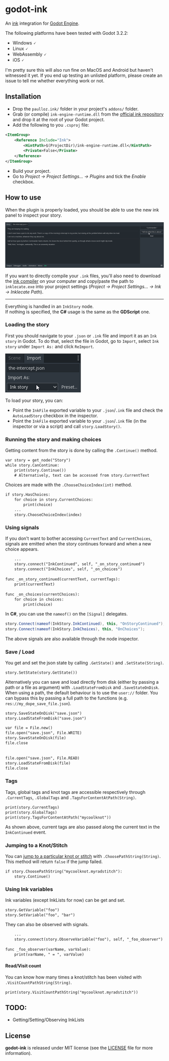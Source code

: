 # godot-ink

An [ink](https://github.com/inkle/ink) integration for [Godot Engine](https://github.com/godotengine/godot).  

The following platforms have been tested with Godot 3.2.2:  
 * Windows 🗸
 * Linux 🗸
 * WebAssembly 🗸
 * iOS 🗸

I'm pretty sure this will also run fine on MacOS and Android but haven't witnessed it yet. If you end up testing an unlisted platform, please create an issue to tell me whether everything work or not.

## Installation

* Drop the `paulloz.ink/` folder in your project's `addons/` folder.
* Grab (or compile) `ink-engine-runtime.dll` from the [official ink repository](https://github.com/inkle/ink) and drop it at the root of your Godot project.
* Add the following to you `.csproj` file:
```xml
<ItemGroup>
    <Reference Include="Ink">
        <HintPath>$(ProjectDir)/ink-engine-runtime.dll</HintPath>
        <Private>False</Private>
    </Reference>
</ItemGroup>
```
* Build your project.
* Go to *Project -> Project Settings... -> Plugins* and tick the *Enable* checkbox.

## How to use

When the plugin is properly loaded, you should be able to use the new ink panel to inspect your story.

![](inspector_screenshot.png)

If you want to directly compile your `.ink` files, you'll also need to download the [ink compiler](https://github.com/inkle/ink/releases) on your computer and copy/paste the path to `inklecate.exe` into your project settings (*Project -> Project Settings... -> Ink -> Inklecate Path*).

---

Everything is handled in an `InkStory` node.  
If nothing is specified, the **C#** usage is the same as the **GDScript** one.

### Loading the story

First you should navigate to your `.json` or `.ink` file and import it as an `Ink story` in Godot. To do that, select the file in Godot, go to `Import`, select `Ink story` under `Import As:` and click `ReImport`.

![](import_screenshot.png)

To load your story, you can:

* Point the `InkFile` exported variable to your `.json`/`.ink` file and check the `AutoLoadStory` checkbox in the inspector.
* Point the `InkFile` exported variable to your `.json`/`.ink` file (in the inspector or via a script) and call `story.LoadStory()`.

### Running the story and making choices

Getting content from the story is done by calling the `.Continue()` method.
```GDScript
var story = get_node("Story")
while story.CanContinue:
    print(story.Continue())
    # Alternatively, text can be accessed from story.CurrentText
```

Choices are made with the `.ChooseChoiceIndex(int)` method.
```GDScript
if story.HasChoices:
    for choice in story.CurrentChoices:
        print(choice)
    ...
    story.ChooseChoiceIndex(index)
```

### Using signals

If you don't want to bother accessing `CurrentText` and `CurrentChoices`, signals are emitted when the story continues forward and when a new choice appears.

```GDScript
    ...
    story.connect("InkContinued", self, "_on_story_continued")
    story.connect("InkChoices", self, "_on_choices")

func _on_story_continued(currentText, currentTags):
    print(currentText)

func _on_choices(currentChoices):
    for choice in choices:
        print(choice)
```

In **C#**, you can use the `nameof()` on the `[Signal]` delegates.

```C#
story.Connect(nameof(InkStory.InkContinued), this, "OnStoryContinued");
story.Connect(nameof(InkStory.InkChoices), this, "OnChoices");
```

The above signals are also available through the node inspector.

### Save / Load

You get and set the json state by calling `.GetState()` and `.SetState(String)`.

```GDScript
story.SetState(story.GetState())
```

Alternatively you can save and load directly from disk (either by passing a path or a file as argument) with `.LoadStateFromDisk` and `.SaveStateOnDisk`.  
When using a path, the default behaviour is to use the `user://` folder. You can bypass this by passing a full path to the functions (e.g. `res://my_dope_save_file.json`).

```GDScript
story.SaveStateOnDisk("save.json")
story.LoadStateFromDisk("save.json")
```

```GDScript
var file = File.new()
file.open("save.json", File.WRITE)
story.SaveStateOnDisk(file)
file.close


file.open("save.json", File.READ)
story.LoadStateFromDisk(file)
file.close
```

### Tags

Tags, global tags and knot tags are accessible respectively through `.CurrentTags`, `.GlobalTags` and `.TagsForContentAtPath(String)`.

```GDScript
print(story.CurrentTags)
print(story.GlobalTags)
print(story.TagsForContentAtPath("mycoolknot"))
```

As shown above, current tags are also passed along the current text in the `InkContinued` event.

### Jumping to a Knot/Stitch

You can [jump to a particular knot or stitch](https://github.com/inkle/ink/blob/master/Documentation/RunningYourInk.md#jumping-to-a-particular-scene) with `.ChoosePathString(String)`. This method will return `false` if the jump failed.

```GDScript
if story.ChoosePathString("mycoolknot.myradstitch"):
    story.Continue()
```

### Using Ink variables

Ink variables (except InkLists for now) can be get and set.

```GDScript
story.GetVariable("foo")
story.SetVariable("foo", "bar")
```

They can also be observed with signals.

```GDScript
    ...
    story.connect(story.ObserveVariable("foo"), self, "_foo_observer")

func _foo_observer(varName, varValue):
    print(varName, " = ", varValue)
```

#### Read/Visit count

You can know how many times a knot/stitch has been visited with `.VisitCountPathString(String)`.

```GDScript
print(story.VisitCountPathString("mycoolknot.myradstitch"))
```

## TODO:
* Getting/Setting/Observing InkLists

## License

**godot-ink** is released under MIT license (see the [LICENSE](/LICENSE) file for more information).
